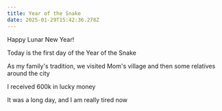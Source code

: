 ```yaml
---
title: Year of the Snake
date: 2025-01-29T15:42:36.278Z
---
```


Happy Lunar New Year!

Today is the first day of the Year of the Snake

As my family's tradition, we visited Mom's village and then some relatives around the city

I received 600k in lucky money

It was a long day, and I am really tired now
